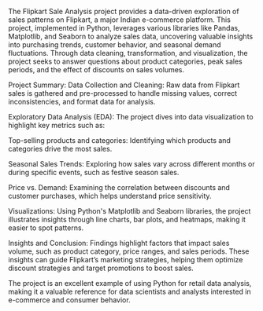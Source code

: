 The Flipkart Sale Analysis project provides a data-driven exploration of sales patterns on Flipkart, a major Indian e-commerce platform. This project, implemented in Python, leverages various libraries like Pandas, Matplotlib, and Seaborn to analyze sales data, uncovering valuable insights into purchasing trends, customer behavior, and seasonal demand fluctuations. Through data cleaning, transformation, and visualization, the project seeks to answer questions about product categories, peak sales periods, and the effect of discounts on sales volumes.

Project Summary:
Data Collection and Cleaning: Raw data from Flipkart sales is gathered and pre-processed to handle missing values, correct inconsistencies, and format data for analysis.

Exploratory Data Analysis (EDA): The project dives into data visualization to highlight key metrics such as:

Top-selling products and categories: Identifying which products and categories drive the most sales.

Seasonal Sales Trends: Exploring how sales vary across different months or during specific events, such as festive season sales.

Price vs. Demand: Examining the correlation between discounts and customer purchases, which helps understand price sensitivity.

Visualizations: Using Python's Matplotlib and Seaborn libraries, the project illustrates insights through line charts, bar plots, and heatmaps, making it easier to spot patterns.

Insights and Conclusion: Findings highlight factors that impact sales volume, such as product category, price ranges, and sales periods. These insights can guide Flipkart’s marketing strategies, helping them optimize discount strategies and target promotions to boost sales.

The project is an excellent example of using Python for retail data analysis, making it a valuable reference for data scientists and analysts interested in e-commerce and consumer behavior.
